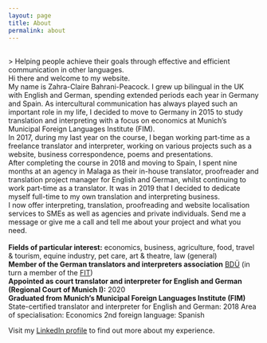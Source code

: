```yaml
---
layout: page
title: About
permalink: about
---
```

<br/>
> Helping people achieve their goals through effective and efficient communication in other languages.  

<br/>
Hi there and welcome to my website.  
<br/>
My name is Zahra-Claire Bahrani-Peacock. I grew up bilingual in the UK with English and German, spending extended periods each year in Germany and Spain. As intercultural communication has always played such an important role in my life, I decided to move to Germany in 2015 to study translation and interpreting with a focus on economics at Munich’s Municipal Foreign Languages Institute (FIM).     
<br/>
In 2017, during my last year on the course, I began working part-time as a freelance translator and interpreter, working on various projects such as a website, business correspondence, poems and presentations.    
<br/>
After completing the course in 2018 and moving to Spain, I spent nine months at an agency in Malaga as their in-house translator, proofreader and translation project manager for English and German, whilst continuing to work part-time as a translator. It was in 2019 that I decided to dedicate myself full-time to my own translation and interpreting business.      
<br/> 
I now offer interpreting, translation, proofreading and website localisation services to SMEs as well as agencies and private individuals. Send me a message or give me a call and tell me about your project and what you need.    
<br/>
<br/>
<b>Fields of particular interest:</b> economics, business, agriculture, food, travel & tourism, equine industry, pet care, art & theatre, law (general)   
<br/>
<b>Member of the German translators and interpreters association</b> <a href="https://bdue.de/en/bdue/" target="_blank">BDÜ</a> (in turn a member of the <a href="https://www.fit-ift.org/" target="_blank">FIT</a>)  
<br/>
<b>Appointed as court translator and interpreter for English and German (Regional Court of Munich&nbsp;I):</b> 2020  
<br/>
<b>Graduated from Munich’s Municipal Foreign Languages Institute (FIM)</b>  
State-certified translator and interpreter for English and German: 2018  
Area of specialisation: Economics  
2nd foreign language: Spanish  

Visit my <a href="https://www.linkedin.com/in/zahra-claire-bahrani-peacock/" target="_blank">LinkedIn profile</a> to find out more about my experience.